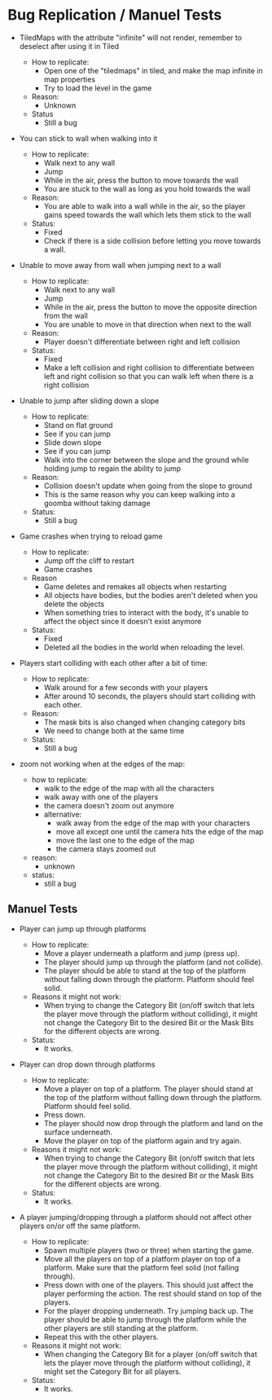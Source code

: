 # Bug Replication / Manuel Tests

- TiledMaps with the attribute "infinite" will not render, remember to deselect after using it in Tiled
    - How to replicate:
        - Open one of the "tiledmaps" in tiled, and make the map infinite in map properties
        - Try to load the level in the game
    - Reason:
        - Unknown
    - Status
        - Still a bug


- You can stick to wall when walking into it
    - How to replicate:
        - Walk next to any wall
        - Jump
        - While in the air, press the button to move towards the wall
        - You are stuck to the wall as long as you hold towards the wall
    - Reason:
        - You are able to walk into a wall while in the air, so the player gains speed towards the wall which lets them
          stick to the wall
    - Status:
        - Fixed
        - Check if there is a side collision before letting you move towards a wall.


- Unable to move away from wall when jumping next to a wall
    - How to replicate:
        - Walk next to any wall
        - Jump
        - While in the air, press the button to move the opposite direction from the wall
        - You are unable to move in that direction when next to the wall
    - Reason:
        - Player doesn't differentiate between right and left collision
    - Status:
        - Fixed
        - Make a left collision and right collision to differentiate between left and right collision so that you can
          walk left when there is a right collision


- Unable to jump after sliding down a slope
    - How to replicate:
        - Stand on flat ground
        - See if you can jump
        - Slide down slope
        - See if you can jump
        - Walk into the corner between the slope and the ground while holding jump to regain the ability to jump
    - Reason:
        - Collision doesn't update when going from the slope to ground
        - This is the same reason why you can keep walking into a goomba without taking damage
    - Status:
        - Still a bug


- Game crashes when trying to reload game
    - How to replicate:
        - Jump off the cliff to restart
        - Game crashes
    - Reason
        - Game deletes and remakes all objects when restarting
        - All objects have bodies, but the bodies aren't deleted when you delete the objects
        - When something tries to interact with the body, it's unable to affect the object since it doesn't exist
          anymore
    - Status:
        - Fixed
        - Deleted all the bodies in the world when reloading the level.


- Players start colliding with each other after a bit of time:
    - How to replicate:
        - Walk around for a few seconds with your players
        - After around 10 seconds, the players should start colliding with each other.
    - Reason:
        - The mask bits is also changed when changing category bits
        - We need to change both at the same time
    - Status:
        - Still a bug


- zoom not working when at the edges of the map:
    - how to replicate:
        - walk to the edge of the map with all the characters
        - walk away with one of the players
        - the camera doesn't zoom out anymore
        - alternative:
            - walk away from the edge of the map with your characters
            - move all except one until the camera hits the edge of the map
            - move the last one to the edge of the map
            - the camera stays zoomed out
    - reason:
        - unknown
    - status:
        - still a bug

        
## Manuel Tests

- Player can jump up through platforms
  - How to replicate:
    - Move a player underneath a platform and jump (press up).
    - The player should jump up through the platform (and not collide).
    - The player should be able to stand at the top of the platform without falling down through the platform. Platform should feel solid.
  - Reasons it might not work:
    - When trying to change the Category Bit (on/off switch that lets the player move through the platform without colliding), it might not change the Category Bit to the desired Bit or the Mask Bits for the different objects are wrong.
  - Status:
    - It works.

    
- Player can drop down through platforms
    - How to replicate:
        - Move a player on top of a platform. The player should stand at the top of the platform without falling down through the platform. Platform should feel solid.
        - Press down.
        - The player should now drop through the platform and land on the surface underneath. 
        - Move the player on top of the platform again and try again.
    - Reasons it might not work:
        - When trying to change the Category Bit (on/off switch that lets the player move through the platform without colliding), it might not change the Category Bit to the desired Bit or the Mask Bits for the different objects are wrong.
    - Status:
        - It works.


- A player jumping/dropping through a platform should not affect other players on/or off the same platform.
    - How to replicate:
        - Spawn multiple players (two or three) when starting the game.
        - Move all the players on top of a platform player on top of a platform. Make sure that the platform feel solid (not falling through).
        - Press down with one of the players. This should just affect the player performing the action. The rest should stand on top of the players.
        - For the player dropping underneath. Try jumping back up. The player should be able to jump through the platform while the other players are still standing at the platform.
        - Repeat this with the other players.
    - Reasons it might not work:
        - When changing the Category Bit for a player (on/off switch that lets the player move through the platform without colliding), it might set the Category Bit for all players. 
    - Status:
        - It works.
  

